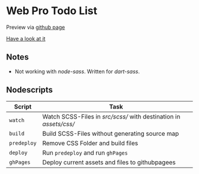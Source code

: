 Web Pro Todo List
=================

Preview via [github page](https://macsigner.github.io/webpro-exercise-todo-app/)

[Have a look at it](https://macsigner.github.io/webpro-exercise-todo-app/)

## Notes

- Not working with _node-sass_. Written for _dart-sass_.

## Nodescripts

| Script      | Task                                                              |
|-------------|-------------------------------------------------------------------|
| `watch`     | Watch SCSS-Files in _src/scss/_ with destination in _assets/css/_ |
| `build`     | Build SCSS-Files without generating source map                    |
| `predeploy` | Remove CSS Folder and build files                                 |
| `deploy`    | Run `predeploy` and run `ghPages`                                 |
| `ghPages`   | Deploy current assets and files to githubpagees                   |
